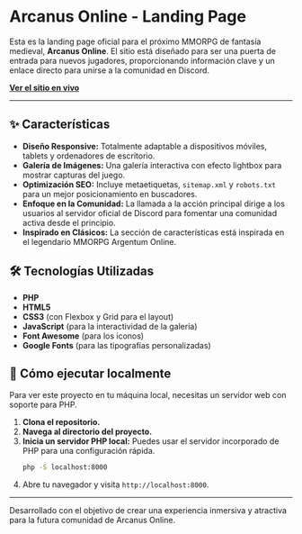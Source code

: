 # Arcanus Online - Landing Page

Esta es la landing page oficial para el próximo MMORPG de fantasía medieval, **Arcanus Online**. El sitio está diseñado para ser una puerta de entrada para nuevos jugadores, proporcionando información clave y un enlace directo para unirse a la comunidad en Discord.

**[Ver el sitio en vivo](https://arcanusonline.com/)**

---

## ✨ Características

*   **Diseño Responsive:** Totalmente adaptable a dispositivos móviles, tablets y ordenadores de escritorio.
*   **Galería de Imágenes:** Una galería interactiva con efecto lightbox para mostrar capturas del juego.
*   **Optimización SEO:** Incluye metaetiquetas, `sitemap.xml` y `robots.txt` para un mejor posicionamiento en buscadores.
*   **Enfoque en la Comunidad:** La llamada a la acción principal dirige a los usuarios al servidor oficial de Discord para fomentar una comunidad activa desde el principio.
*   **Inspirado en Clásicos:** La sección de características está inspirada en el legendario MMORPG Argentum Online.

## 🛠️ Tecnologías Utilizadas

*   **PHP**
*   **HTML5**
*   **CSS3** (con Flexbox y Grid para el layout)
*   **JavaScript** (para la interactividad de la galería)
*   **Font Awesome** (para los iconos)
*   **Google Fonts** (para las tipografías personalizadas)

## 🚀 Cómo ejecutar localmente

Para ver este proyecto en tu máquina local, necesitas un servidor web con soporte para PHP.

1.  **Clona el repositorio.**
2.  **Navega al directorio del proyecto.**
3.  **Inicia un servidor PHP local:**
    Puedes usar el servidor incorporado de PHP para una configuración rápida.
    ```bash
    php -S localhost:8000
    ```
4.  Abre tu navegador y visita `http://localhost:8000`.

---

Desarrollado con el objetivo de crear una experiencia inmersiva y atractiva para la futura comunidad de Arcanus Online.
